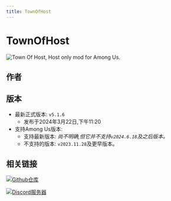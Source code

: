 ```yaml
---
title: TownOfHost
---
```

# TownOfHost
![Town Of Host, Host only mod for Among Us.](/Image/TownOfHost.png)

## 作者

<div align="center">
<VPCard
  title="EmptyBottle"
  desc="开发者"
  logo="/Image/EmptyBottle.png"
  link="https://github.com/tukasa0001"
/>
</div>

## 版本
- 最新正式版本: `v5.1.6`
  - 发布于2024年3月22日,下午11:20
- 支持Among Us版本:
    - 支持最新版本: *尚不明确,但它并不支持`v2024.6.18`及之后版本。*
    - 不支持的版本: `v2023.11.28`及更早版本。

## 相关链接
[![Github仓库](https://badgen.net/badge/Github/Repository/github?icon=github)](https://github.com/tukasa0001/TownOfHost)

[![Discord服务器](https://badgen.net/badge/Discord/Server/5662F6?icon=discord)](https://discord.gg/W5ug6hXB9V)